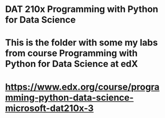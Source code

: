 # DAT 210x Programming with Python for Data Science
# This is the folder with some my labs from course Programming with Python for Data Science at edX
# https://www.edx.org/course/programming-python-data-science-microsoft-dat210x-3
